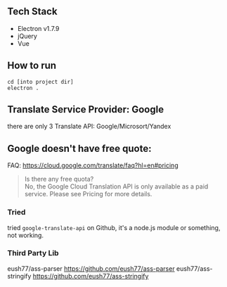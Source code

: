 ## Tech Stack
* Electron v1.7.9
* jQuery
* Vue

## How to run
```
cd [into project dir]
electron .
```

## Translate Service Provider: Google
there are only 3 Translate API: Google/Microsort/Yandex

## Google doesn't have free quote:
FAQ: https://cloud.google.com/translate/faq?hl=en#pricing
> Is there any free quota?         
> No, the Google Cloud Translation API is only available as a paid service. Please see Pricing for more details.

### Tried
tried `google-translate-api` on Github, it's a node.js module or something, not working.      

### Third Party Lib
eush77/ass-parser    https://github.com/eush77/ass-parser
eush77/ass-stringify https://github.com/eush77/ass-stringify